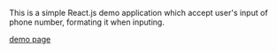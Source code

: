 This is a simple React.js demo application which accept user's input of phone number, formating it when inputing.

[demo page](http://qhwa.github.io/react_demo_phone_input/)
